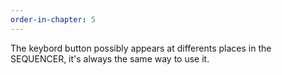 ```yaml
---
order-in-chapter: 5
---
```


The keybord button possibly appears at differents places in the SEQUENCER, it's always the same way to use it.

